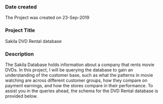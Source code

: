 ### Date created
The Project was created on 23-Sep-2019


### Project Title
Sakila DVD Rental database

### Description
The Sakila Database holds information about a company that rents movie DVDs. In this project, I will be querying the database to gain an understanding of the customer base, such as what the patterns in movie watching are across different customer groups, how they compare on payment earnings, and how the stores compare in their performance. To assist you in the queries ahead, the schema for the DVD Rental database is provided below.





